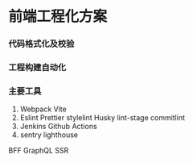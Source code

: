 # 前端工程化方案

### 代码格式化及校验

### 工程构建自动化

### 主要工具

1. Webpack Vite
2. Eslint Prettier stylelint Husky lint-stage commitlint
3. Jenkins Github Actions
4. sentry lighthouse

BFF GraphQL SSR
